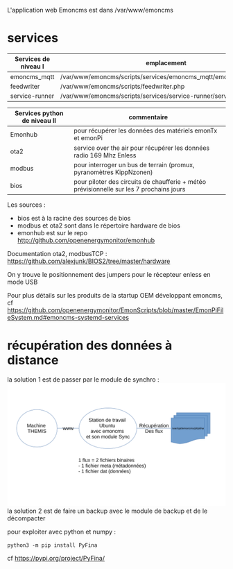 L'application web Emoncms est dans /var/www/emoncms

# services

Services de niveau I | emplacement
-- | --
emoncms_mqtt | /var/www/emoncms/scripts/services/emoncms_mqtt/emoncms_mqtt.php
feedwriter | /var/www/emoncms/scripts/feedwriter.php
service-runner | /var/www/emoncms/scripts/services/service-runner/service-runner.py

Services python de niveau II | commentaire
--|--
Emonhub | pour récupérer les données des matériels emonTx et emonPi
ota2 | service over the air pour récupérer les données radio 169 Mhz Enless
modbus | pour interroger un bus de terrain (promux, pyranomètres KippNzonen)
bios | pour piloter des circuits de chaufferie + météo prévisionnelle sur les 7 prochains jours

Les sources :
- bios est à la racine des sources de bios
- modbus et ota2 sont dans le répertoire hardware de bios
- emonhub est sur le repo http://github.com/openenergymonitor/emonhub

Documentation ota2, modbusTCP : https://github.com/alexjunk/BIOS2/tree/master/hardware

On y trouve le positionnement des jumpers pour le récepteur enless en mode USB

Pour plus détails sur les produits de la startup OEM développant emoncms, cf https://github.com/openenergymonitor/EmonScripts/blob/master/EmonPiFileSystem.md#emoncms-systemd-services

# récupération des données à distance
la solution 1 est de passer par le module de synchro :
![](sync/sync.svg)
la solution 2 est de faire un backup avec le module de backup et de le décompacter

pour exploiter avec python et numpy :

```
python3 -m pip install PyFina
```

cf https://pypi.org/project/PyFina/
